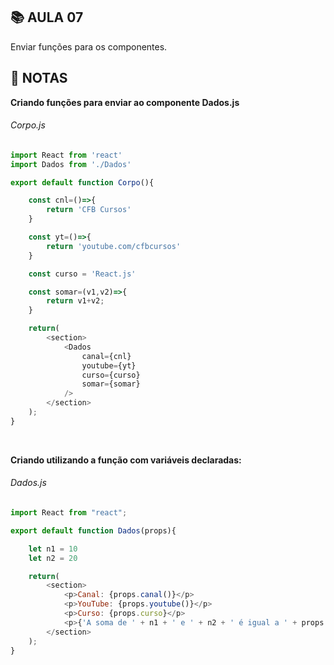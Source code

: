 ## :books: AULA 07

Enviar funções para os componentes.

## :bookmark: NOTAS

**Criando funções para enviar ao componente Dados.js**
###### Corpo.js
```javascript
import React from 'react'
import Dados from './Dados'

export default function Corpo(){

    const cnl=()=>{
        return 'CFB Cursos'
    }

    const yt=()=>{
        return 'youtube.com/cfbcursos'
    }

    const curso = 'React.js'

    const somar=(v1,v2)=>{
        return v1+v2;
    }

    return( 
        <section>
            <Dados 
                canal={cnl}
                youtube={yt}
                curso={curso}
                somar={somar}
            /> 
        </section>
    );
}
```

<br/>


**Criando utilizando a função com variáveis declaradas:**
###### Dados.js
```javascript
import React from "react";

export default function Dados(props){

    let n1 = 10
    let n2 = 20

    return(
        <section>
            <p>Canal: {props.canal()}</p>
            <p>YouTube: {props.youtube()}</p>
            <p>Curso: {props.curso}</p>
            <p>{'A soma de ' + n1 + ' e ' + n2 + ' é igual a ' + props.somar(n1,n2)}</p>
        </section>
    );
}
```
